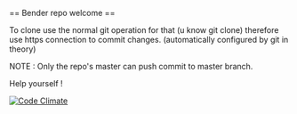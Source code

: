 == Bender repo welcome ==

To clone use the normal git operation for that (u know git clone) therefore use
https connection to commit changes. (automatically configured by git in theory)


NOTE : 
       Only the repo's master can push commit
       to master branch.
       
       
Help yourself !

[![Code Climate](https://codeclimate.com/github/BenderIsMyGod/EpitechStuff/badges/gpa.svg)](https://codeclimate.com/github/BenderIsMyGod/EpitechStuff)
